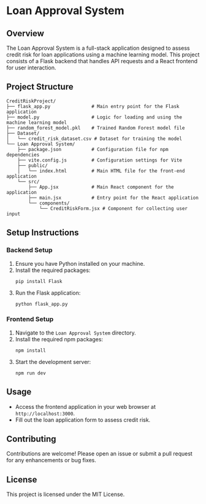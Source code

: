 # Loan Approval System

## Overview
The Loan Approval System is a full-stack application designed to assess credit risk for loan applications using a machine learning model. This project consists of a Flask backend that handles API requests and a React frontend for user interaction.

## Project Structure
```
CreditRiskProject/
├── flask_app.py               # Main entry point for the Flask application
├── model.py                   # Logic for loading and using the machine learning model
├── random_forest_model.pkl    # Trained Random Forest model file
├── Dataset/
│   └── credit_risk_dataset.csv # Dataset for training the model
└── Loan Approval System/
    ├── package.json           # Configuration file for npm dependencies
    ├── vite.config.js         # Configuration settings for Vite
    ├── public/
    │   └── index.html         # Main HTML file for the front-end application
    └── src/
        ├── App.jsx            # Main React component for the application
        ├── main.jsx           # Entry point for the React application
        └── components/
            └── CreditRiskForm.jsx # Component for collecting user input
```

## Setup Instructions

### Backend Setup
1. Ensure you have Python installed on your machine.
2. Install the required packages:
   ```
   pip install Flask
   ```
3. Run the Flask application:
   ```
   python flask_app.py
   ```

### Frontend Setup
1. Navigate to the `Loan Approval System` directory.
2. Install the required npm packages:
   ```
   npm install
   ```
3. Start the development server:
   ```
   npm run dev
   ```

## Usage
- Access the frontend application in your web browser at `http://localhost:3000`.
- Fill out the loan application form to assess credit risk.

## Contributing
Contributions are welcome! Please open an issue or submit a pull request for any enhancements or bug fixes.

## License
This project is licensed under the MIT License.